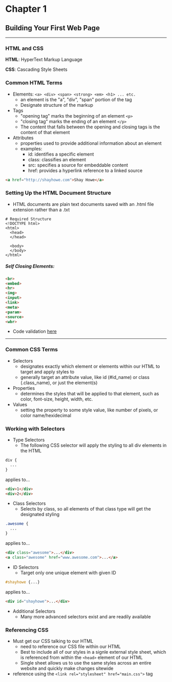 # Chapter 1
## Building Your First Web Page
***


### HTML and CSS
**HTML**: HyperText Markup Language

**CSS**: Cascading Style Sheets

### Common HTML Terms

- Elements: `<a> <div> <span> <strong> <em> <h1> ... etc. `
  - an element is the "a", "div", "span" portion of the tag
  - Designate structure of the markup
- Tags
  - "opening tag" marks the beginning of an element `<p>`
  - "closing tag" marks the ending of an element `</p>`
  - The content that falls between the opening and closing tags is the content of that element
- Attributes
  - properties used to provide additional information about an element
  - examples:
    * id: identifies a specific element
    * class: classifies an element
    * src: specifies a source for embeddable content
    * href: provides a hyperlink reference to a linked source

```HTML
<a href="http://shayhowe.com">Shay Howe</a>
```

### Setting Up the HTML Document Structure

- HTML documents are plain text documents saved with an .html file extension rather than a .txt

```
# Required Structure
<!DOCTYPE html>
<html>
  <head>
  </head>

  <body>
  </body>
</html>
```
##### Self Closing Elements:

```HTML
<br>
<embed>
<hr>
<img>
<input>
<link>
<meta>
<param>
<source>
<wbr>
```

- Code validation <a href="http://validator.w3.org/">here</a>

***

### Common CSS Terms

- Selectors
  - designates exactly which element or elements within our HTML to target and apply styles to
  - generally target an attribute value, like id (#id_name) or class (.class_name), or just the element(s)
- Properties
  - determines the styles that will be applied to that element, such as color, font-size, height, width, etc.
- Values
  - setting the property to some style value, like number of pixels, or color name/hexidecimal

### Working with Selectors

- Type Selectors
  - The following CSS selector will apply the styling to all div elements in the HTML

```CSS
div {
  ...
}
```

applies to...

```HTML
<div>1</div>
<div>2</div>
```

- Class Selectors
  - Selects by class, so all elements of that class type will get the designated styling

```CSS
.awesome {
  ...
}
```

applies to...

```HTML
<div class="awesome">...</div>
<a class="awesome" href="www.awesome.com">...</a>
```

- ID Selectors
  - Target only one unique element with given ID

```CSS
#shayhowe {...}
```

applies to...

```HTML
<div id="shayhowe">...</div>
```

- Additional Selectors
  - Many more advanced selectors exist and are readily available

### Referencing CSS

- Must get our CSS talking to our HTML
  - need to reference our CSS file within our HTML
  - Best to include all of our styles in a signle external style sheet, which is referenced from within the `<head>` element of our HTML
  - Single sheet allows us to use the same styles across an entire website and quickly make changes sitewide
- reference using the `<link rel="stylesheet" href="main.css">` tag


































